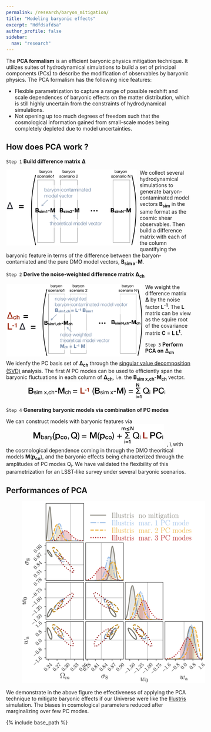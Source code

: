 ```yaml
---
permalink: /research/baryon_mitigation/
title: "Modeling baryonic effects"
excerpt: "Hdfdsafdsa"
author_profile: false
sidebar:
  nav: "research"
---
```


The **PCA formalism** is an efficient baryonic physics mitigation technique. It utilizes suites of hydrodynamical simulations to build a set of principal components (PCs) to describe the modification of observables by baryonic physics. The PCA formalism has the following nice features:
- Flexible parametrization to capture a range of possible redshift and scale dependences of baryonic effects on the matter distribution, which is still highly uncertain from the constraints of hydrodynamical simulations.
- Not opening up too much degrees of freedom such that the cosmological information gained from small-scale modes being completely depleted due to model uncertainties. 


## How does PCA work ? 

`Step 1` **Build difference matrix** <b>Δ</b>

<img src="/images/Delta.png" style="float: left; width: 355px; margin-left: 0.1em; margin-right: 0.5em; margin-top: 0.0em; margin-bottom: 0.1em;">

We collect several hydrodynamical simulations to generate baryon-contaminated model vectors <b>B<sub>sim</sub></b> in the same format as the cosmic shear observables. Then build a difference matrix with each of the column quantifying the baryonic feature in terms of the difference between the baryon-contamiated and the pure DMO model vectors, <b>B<sub>sim x</sub></b>-<b>M</b>.

`Step 2` **Derive the noise-weighted difference matrix** <b>Δ<sub>ch</sub></b>

<img src="/images/Delta_ch.png" style="float: left; width: 370px; margin-left: 0.1em; margin-right: 0.5em; margin-top: 0.0em; margin-bottom: 0.1em;">
We weight the difference matrix <b>Δ</b> by the noise factor <b>L<sup>-1</sup></b>. The <b>L</b> matrix can be view as the squire root of the covariance matrix <b>C</b> = <b>L L<sup>t</sup></b>. 

`Step 3` **Perform PCA on** <b>Δ<sub>ch</sub></b>

We idenfy the PC basis set of <b>Δ<sub>ch</sub></b> through the [singular value decomposition (SVD)](http://web.mit.edu/be.400/www/SVD/Singular_Value_Decomposition.htm) analysis. The first _N_ PC modes can be used to efficiently span the baryonic fluctuations in each column of <b>Δ<sub>ch</sub></b>, i.e. the <b>B<sub>sim x,ch</sub></b>-<b>M<sub>ch</sub></b> vector. 
<img src="/images/B_M.png" style="float: center; width: 380px; margin-left: 4em; margin-right: 0.5em; margin-top: 0.0em; margin-bottom: 0.1em;">


`Step 4` **Generating baryonic models via combination of PC modes**

We can construct models with baryonic features via 
<img src="/images/Mbary.png" style="float: center; width: 360px; margin-left: 5em; margin-right: 0.5em; margin-top: 0.0em; margin-bottom: 0.1em;">, \\
with the cosmological dependence coming in through the DMO theoritical models <b>M</b>(<b>p<sub>co</sub></b>), and the baryonic effects being characterized through the amplitudes of PC modes  Q<sub>i</sub>. 
We have validated the flexibility of this parametrization for an LSST-like survey under several baryonic scenarios. 

## Performances of PCA

[<img src="/images/MCMC_ill.png" style="float: center; width: 500px; margin-left: 3em">](/images/MCMC_ill.png)

We demonstrate in the above figure the effectiveness of applying the PCA technique to mitigate baryonic effects if our Universe were like the [Illustris](http://www.illustris-project.org) simulation. The biases in cosmological parameters reduced after marginalizing over few PC modes. 

<!---
<img src="https://latex.codecogs.com/svg.latex?\Large&space;\bold \Delta_{\rm ch}"/>
<img src="https://latex.codecogs.com/svg.latex?\Large&space;\bold B_{\rm sim} - \bold M "/>. 
-->


{% include base_path %}
